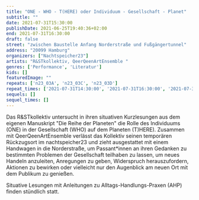```yaml
---
title: "ONE - WHO - T(HERE) oder Individuum - Gesellschaft - Planet"
subtitle: ""
date: 2021-07-31T15:30:00
publishDate: 2021-06-25T19:40:36+02:00
end: 2021-07-31T16:30:00
draft: false
street: "zwischen Baustelle Anfang Norderstraße und Fußgängertunnel"
address: "20099 Hamburg"
organizers: ["Nachtspeicher23"]
artists: "R&STkollektiv, QeerQeenArtEnsemble "
genres: ['Performance', 'Literatur']
kids: []
featuredImage: ""
repeats: ['n23_03A', 'n23_03C', 'n23_03D']
repeat_times: ['2021-07-31T14:30:00', '2021-07-31T16:30:00', '2021-07-31T17:30:00']
sequels: []
sequel_times: []
---
```


Das R&STkollektiv untersucht in ihren situativen Kurzlesungen aus dem eigenen Manuskript "Die Reihe der Planeten" die Rolle des Individuums (ONE) in der Gesellschaft (WHO) auf dem Planeten (T)HERE). Zusammen mit QeerQeenArtEnsemble verlässt das Kollektiv seinen temporären Rückzugsort im nachtspeicher23 und zieht ausgestattet mit einem Handwagen in die Norderstraße, um Passant\*innen an ihren Gedanken zu bestimmten Problemen der Gesellschaft teilhaben zu lassen, um neues Handeln anzuleiten, Anregungen zu geben, Widerspruch herauszufordern, Aktionen zu bewirken oder vielleicht nur den Augenblick am neuen Ort mit dem Publikum zu genießen. 

Situative Lesungen mit Anleitungen zu Alltags-Handlungs-Praxen (AHP) finden stündlich statt.



